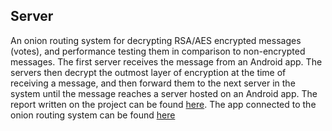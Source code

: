 <h2>Server</h2>
<p>An onion routing system for decrypting RSA/AES encrypted messages (votes), and performance testing them in comparison to non-encrypted messages. The first server receives the message from an Android app. The servers then decrypt the outmost layer of encryption at the time of receiving a message, and then forward them to the next server in the system until the message reaches a server hosted on an Android app. The report written on the project can be found <a href="http://www.diva-portal.org/smash/record.jsf?pid=diva2%3A1066541&dswid=-7324">here</a>. The app connected to the onion routing system can be found <a href="https://github.com/minisemi/KANDKLIENT2/blob/master/README.md">here</a></p>
